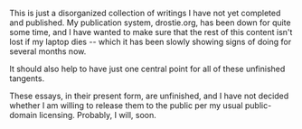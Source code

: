 This is just a disorganized collection of writings I have not yet completed and published. My publication system,
drostie.org, has been down for quite some time, and I have wanted to make sure that the rest of this content isn't 
lost if my laptop dies -- which it has been slowly showing signs of doing for several months now.

It should also help to have just one central point for all of these unfinished tangents.

These essays, in their present form, are unfinished, and I have not decided whether I am willing to release them 
to the public per my usual public-domain licensing. Probably, I will, soon.
